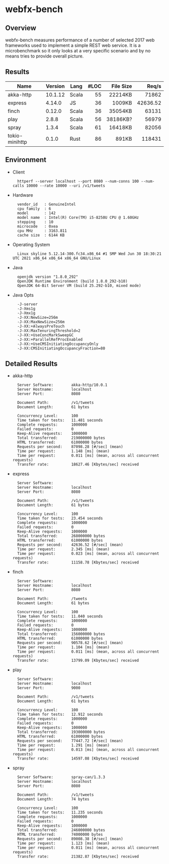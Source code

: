 # webfx-bench

## Overview

webfx-bench measures performance of a number of selected 2017 web frameworks used to implement a simple REST web service. It is a microbenchmark so it only looks at a very specific scenario and by no means tries to provide overall picture.

## Results

| Name           | Version | Lang  | #LOC | File Size | Req/s     |
|----------------|---------|-------|-----:|----------:|----------:|
| akka-http      | 10.1.12 | Scala | 55   | 22214KB   | 71862
| express        | 4.14.0  | JS    | 36   | 1009KB    | 42636.52
| finch          | 0.12.0  | Scala | 36   | 35054KB   | 63131
| play           | 2.8.8   | Scala | 56   | 38186KB?  | 56979
| spray          | 1.3.4   | Scala | 61   | 16418KB   | 82056
| tokio-minihttp | 0.1.0   | Rust  | 86   | 891KB     | 118431

## Environment

* Client

        httperf --server localhost --port 8080 --num-conns 100 --num-calls 10000 --rate 10000 --uri /v1/tweets

* Hardware

        vendor_id   : GenuineIntel
        cpu family  : 6
        model       : 142
        model name  : Intel(R) Core(TM) i5-8250U CPU @ 1.60GHz
        stepping    : 10
        microcode   : 0xea
        cpu MHz     : 3163.811
        cache size  : 6144 KB

* Operating System

        Linux skyline 5.12.14-300.fc34.x86_64 #1 SMP Wed Jun 30 18:30:21 UTC 2021 x86_64 x86_64 x86_64 GNU/Linux

* Java

        openjdk version "1.8.0_292"
        OpenJDK Runtime Environment (build 1.8.0_292-b10)
        OpenJDK 64-Bit Server VM (build 25.292-b10, mixed mode)

* Java Opts

        -J-server
        -J-Xms1g
        -J-Xmx1g
        -J-XX:NewSize=256m
        -J-XX:MaxNewSize=256m
        -J-XX:+AlwaysPreTouch
        -J-XX:MaxTenuringThreshold=2
        -J-XX:+UseConcMarkSweepGC
        -J-XX:+ParallelRefProcEnabled
        -J-XX:+UseCMSInitiatingOccupancyOnly
        -J-XX:CMSInitiatingOccupancyFraction=80

## Detailed Results

* akka-http

        Server Software:        akka-http/10.0.1
        Server Hostname:        localhost
        Server Port:            8080

        Document Path:          /v1/tweets
        Document Length:        61 bytes

        Concurrency Level:      100
        Time taken for tests:   11.481 seconds
        Complete requests:      1000000
        Failed requests:        0
        Keep-Alive requests:    1000000
        Total transferred:      219000000 bytes
        HTML transferred:       61000000 bytes
        Requests per second:    87098.28 [#/sec] (mean)
        Time per request:       1.148 [ms] (mean)
        Time per request:       0.011 [ms] (mean, across all concurrent requests)
        Transfer rate:          18627.46 [Kbytes/sec] received

* express

        Server Software:
        Server Hostname:        localhost
        Server Port:            8080

        Document Path:          /v1/tweets
        Document Length:        61 bytes

        Concurrency Level:      100
        Time taken for tests:   23.454 seconds
        Complete requests:      1000000
        Failed requests:        0
        Keep-Alive requests:    1000000
        Total transferred:      268000000 bytes
        HTML transferred:       61000000 bytes
        Requests per second:    42636.52 [#/sec] (mean)
        Time per request:       2.345 [ms] (mean)
        Time per request:       0.023 [ms] (mean, across all concurrent requests)
        Transfer rate:          11158.78 [Kbytes/sec] received

* finch

        Server Software:
        Server Hostname:        localhost
        Server Port:            8080

        Document Path:          /tweets
        Document Length:        61 bytes

        Concurrency Level:      100
        Time taken for tests:   11.040 seconds
        Complete requests:      1000000
        Failed requests:        0
        Keep-Alive requests:    1000000
        Total transferred:      156000000 bytes
        HTML transferred:       61000000 bytes
        Requests per second:    90578.62 [#/sec] (mean)
        Time per request:       1.104 [ms] (mean)
        Time per request:       0.011 [ms] (mean, across all concurrent requests)
        Transfer rate:          13799.09 [Kbytes/sec] received

* play

        Server Software:
        Server Hostname:        localhost
        Server Port:            9000

        Document Path:          /v1/tweets
        Document Length:        61 bytes

        Concurrency Level:      100
        Time taken for tests:   12.912 seconds
        Complete requests:      1000000
        Failed requests:        0
        Keep-Alive requests:    1000000
        Total transferred:      193000000 bytes
        HTML transferred:       61000000 bytes
        Requests per second:    77447.72 [#/sec] (mean)
        Time per request:       1.291 [ms] (mean)
        Time per request:       0.013 [ms] (mean, across all concurrent requests)
        Transfer rate:          14597.08 [Kbytes/sec] received

* spray

        Server Software:        spray-can/1.3.3
        Server Hostname:        localhost
        Server Port:            8080

        Document Path:          /v1/tweets
        Document Length:        74 bytes

        Concurrency Level:      100
        Time taken for tests:   11.235 seconds
        Complete requests:      1000000
        Failed requests:        0
        Keep-Alive requests:    1000000
        Total transferred:      246000000 bytes
        HTML transferred:       74000000 bytes
        Requests per second:    89008.38 [#/sec] (mean)
        Time per request:       1.123 [ms] (mean)
        Time per request:       0.011 [ms] (mean, across all concurrent requests)
        Transfer rate:          21382.87 [Kbytes/sec] received
